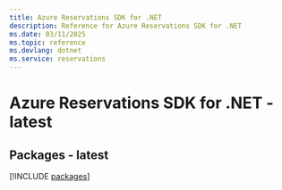 ```yaml
---
title: Azure Reservations SDK for .NET
description: Reference for Azure Reservations SDK for .NET
ms.date: 03/11/2025
ms.topic: reference
ms.devlang: dotnet
ms.service: reservations
---
```

# Azure Reservations SDK for .NET - latest
## Packages - latest
[!INCLUDE [packages](reservations-index.md)]